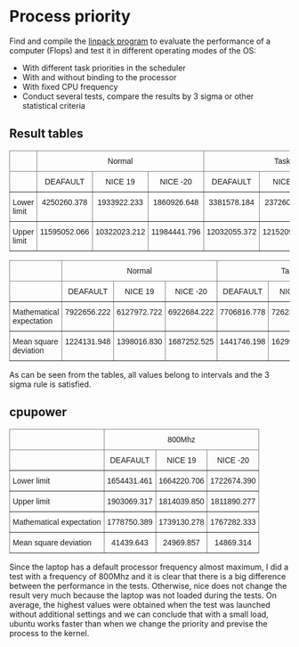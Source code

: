 # Process priority
Find and compile the [linpack program](https://github.com/ereyes01/linpack) to evaluate the performance
of a computer (Flops) and test it in different operating modes of the OS:
- With different task priorities in the scheduler
- With and without binding to the processor
- With fixed CPU frequency
- Conduct several tests, compare the results by 3 sigma or other statistical criteria

## Result tables
<style type="text/css">
.tg  {border-collapse:collapse;border-spacing:0;}
.tg td{border-color:black;border-style:solid;border-width:1px;font-family:Arial, sans-serif;font-size:14px;
  overflow:hidden;padding:10px 5px;word-break:normal;}
.tg th{border-color:black;border-style:solid;border-width:1px;font-family:Arial, sans-serif;font-size:14px;
  font-weight:normal;overflow:hidden;padding:10px 5px;word-break:normal;}
.tg .tg-baqh{text-align:center;vertical-align:top}
.tg .tg-c3ow{border-color:inherit;text-align:center;vertical-align:top}
.tg .tg-0pky{border-color:inherit;text-align:left;vertical-align:top}
</style>
<table class="tg"><thead>
  <tr>
    <th class="tg-0pky"></th>
    <th class="tg-c3ow" colspan="3">Normal</th>
    <th class="tg-c3ow" colspan="3">Taskset</th>
    <th class="tg-c3ow" colspan="3">Boost</th>
    <th class="tg-baqh" colspan="3">Boost taskset</th>
  </tr></thead>
<tbody>
  <tr>
    <td class="tg-0pky"></td>
    <td class="tg-c3ow">DEAFAULT</td>
    <td class="tg-c3ow">NICE 19</td>
    <td class="tg-c3ow">NICE -20</td>
    <td class="tg-c3ow">DEAFAULT</td>
    <td class="tg-c3ow">NICE 19</td>
    <td class="tg-c3ow">NICE -20</td>
    <td class="tg-c3ow">DEAFAULT</td>
    <td class="tg-c3ow">NICE 19</td>
    <td class="tg-c3ow">NICE -20</td>
    <td class="tg-baqh">DEAFAULT</td>
    <td class="tg-baqh">NICE 19</td>
    <td class="tg-baqh">NICE -20</td>
  </tr>
  <tr>
    <td class="tg-0pky">Lower limit</td>
    <td class="tg-c3ow">4250260.378</td>
    <td class="tg-c3ow">1933922.233</td>
    <td class="tg-c3ow">1860926.648</td>
    <td class="tg-c3ow">3381578.184</td>
    <td class="tg-c3ow">2372604.556</td>
    <td class="tg-c3ow">2383171.253</td>
    <td class="tg-c3ow">3534556.538</td>
    <td class="tg-c3ow">1405386.676</td>
    <td class="tg-c3ow">1874201.689</td>
    <td class="tg-baqh">2314689.559</td>
    <td class="tg-baqh">3308884.039</td>
    <td class="tg-baqh">1700442.695</td>
  </tr>
  <tr>
    <td class="tg-0pky">Upper limit</td>
    <td class="tg-c3ow">11595052.066</td>
    <td class="tg-c3ow">10322023.212</td>
    <td class="tg-c3ow">11984441.796</td>
    <td class="tg-c3ow">12032055.372</td>
    <td class="tg-c3ow">12152099.777</td>
    <td class="tg-c3ow">12077915.303</td>
    <td class="tg-c3ow">12093984.018</td>
    <td class="tg-c3ow">12285723.435</td>
    <td class="tg-c3ow">12366146.977</td>
    <td class="tg-baqh">12729932.663</td>
    <td class="tg-baqh">12516609.739</td>
    <td class="tg-baqh">12279686.860</td>
  </tr>
</tbody></table>

<style type="text/css">
.tg  {border-collapse:collapse;border-spacing:0;}
.tg td{border-color:black;border-style:solid;border-width:1px;font-family:Arial, sans-serif;font-size:14px;
  overflow:hidden;padding:10px 5px;word-break:normal;}
.tg th{border-color:black;border-style:solid;border-width:1px;font-family:Arial, sans-serif;font-size:14px;
  font-weight:normal;overflow:hidden;padding:10px 5px;word-break:normal;}
.tg .tg-baqh{text-align:center;vertical-align:top}
.tg .tg-c3ow{border-color:inherit;text-align:center;vertical-align:top}
.tg .tg-0pky{border-color:inherit;text-align:left;vertical-align:top}
</style>
<table class="tg"><thead>
  <tr>
    <th class="tg-c3ow"></th>
    <th class="tg-c3ow" colspan="3">Normal</th>
    <th class="tg-c3ow" colspan="3">Taskset</th>
    <th class="tg-c3ow" colspan="3">Boost</th>
    <th class="tg-baqh" colspan="3">Boost taskset</th>
  </tr></thead>
<tbody>
  <tr>
    <td class="tg-c3ow"></td>
    <td class="tg-c3ow">DEAFAULT</td>
    <td class="tg-c3ow">NICE 19</td>
    <td class="tg-c3ow">NICE -20</td>
    <td class="tg-c3ow">DEAFAULT</td>
    <td class="tg-c3ow">NICE 19</td>
    <td class="tg-c3ow">NICE -20</td>
    <td class="tg-c3ow">DEAFAULT</td>
    <td class="tg-c3ow">NICE 19</td>
    <td class="tg-c3ow">NICE -20</td>
    <td class="tg-baqh">DEAFAULT</td>
    <td class="tg-baqh">NICE 19</td>
    <td class="tg-baqh">NICE -20</td>
  </tr>
  <tr>
    <td class="tg-0pky">Mathematical expectation</td>
    <td class="tg-c3ow">7922656.222</td>
    <td class="tg-c3ow">6127972.722</td>
    <td class="tg-c3ow">6922684.222</td>
    <td class="tg-c3ow">7706816.778</td>
    <td class="tg-c3ow">7262352.167</td>
    <td class="tg-c3ow">7230543.278</td>
    <td class="tg-c3ow">7814270.278</td>
    <td class="tg-c3ow">6845555.056</td>
    <td class="tg-c3ow">7120174.333</td>
    <td class="tg-baqh">7522311.111</td>
    <td class="tg-baqh">7912746.889</td>
    <td class="tg-baqh">6990064.778</td>
  </tr>
  <tr>
    <td class="tg-0pky">Mean square deviation</td>
    <td class="tg-c3ow">1224131.948</td>
    <td class="tg-c3ow">1398016.830</td>
    <td class="tg-c3ow">1687252.525</td>
    <td class="tg-c3ow">1441746.198</td>
    <td class="tg-c3ow">1629915.870</td>
    <td class="tg-c3ow">1615790.675</td>
    <td class="tg-c3ow">1426571.247</td>
    <td class="tg-c3ow">1813389.460</td>
    <td class="tg-c3ow">1748657.548</td>
    <td class="tg-baqh">1735873.851</td>
    <td class="tg-baqh">1534620.950</td>
    <td class="tg-baqh">1763207.361</td>
  </tr>
</tbody></table>

As can be seen from the tables, all values ​​belong to intervals and the 3 sigma rule is satisfied.

## cpupower
<style type="text/css">
.tg  {border-collapse:collapse;border-spacing:0;}
.tg td{border-color:black;border-style:solid;border-width:1px;font-family:Arial, sans-serif;font-size:14px;
  overflow:hidden;padding:10px 5px;word-break:normal;}
.tg th{border-color:black;border-style:solid;border-width:1px;font-family:Arial, sans-serif;font-size:14px;
  font-weight:normal;overflow:hidden;padding:10px 5px;word-break:normal;}
.tg .tg-c3ow{border-color:inherit;text-align:center;vertical-align:top}
.tg .tg-0pky{border-color:inherit;text-align:left;vertical-align:top}
</style>
<table class="tg"><thead>
  <tr>
    <th class="tg-0pky"></th>
    <th class="tg-c3ow" colspan="3">800Mhz</th>
  </tr></thead>
<tbody>
  <tr>
    <td class="tg-0pky"></td>
    <td class="tg-c3ow">DEAFAULT</td>
    <td class="tg-c3ow">NICE 19</td>
    <td class="tg-c3ow">NICE -20</td>
  </tr>
  <tr>
    <td class="tg-0pky">Lower limit</td>
    <td class="tg-c3ow">1654431.461</td>
    <td class="tg-c3ow">1664220.706</td>
    <td class="tg-c3ow">1722674.390</td>
  </tr>
  <tr>
    <td class="tg-0pky">Upper limit</td>
    <td class="tg-c3ow">1903069.317</td>
    <td class="tg-c3ow">1814039.850</td>
    <td class="tg-c3ow">1811890.277</td>
  </tr>
  <tr>
    <td class="tg-0pky">Mathematical expectation</td>
    <td class="tg-c3ow">1778750.389</td>
    <td class="tg-c3ow">1739130.278</td>
    <td class="tg-c3ow">1767282.333</td>
  </tr>
  <tr>
    <td class="tg-0pky">Mean square deviation</td>
    <td class="tg-c3ow">41439.643</td>
    <td class="tg-c3ow">24969.857</td>
    <td class="tg-c3ow">14869.314</td>
  </tr>
</tbody></table>

Since the laptop has a default processor frequency almost maximum,
I did a test with a frequency of 800Mhz and it is clear that there is a big difference
between the performance in the tests. Otherwise, nice does not change the result very much because the laptop was not loaded during the tests. On average, the highest values ​​​​were obtained when the test was launched without
additional settings and we can conclude that with a small
load, ubuntu works faster than when we change the priority and
previse the process to the kernel.